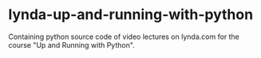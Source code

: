 # lynda-up-and-running-with-python
Containing python source code of video lectures on lynda.com for the course "Up and Running with Python".
